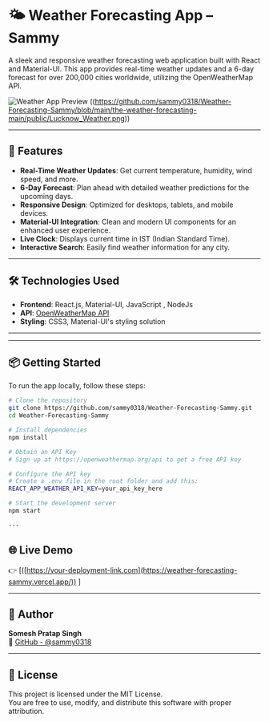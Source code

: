 # 🌤️ Weather Forecasting App – Sammy

A sleek and responsive weather forecasting web application built with React and Material-UI. This app provides real-time weather updates and a 6-day forecast for over 200,000 cities worldwide, utilizing the OpenWeatherMap API.

![Weather App Preview]((https://github.com/sammy0318/Weather-Forecasting-Sammy/blob/main/the-weather-forecasting-main/public/Preview.png))
((https://github.com/sammy0318/Weather-Forecasting-Sammy/blob/main/the-weather-forecasting-main/public/Lucknow_Weather.png))

---

## 🚀 Features

- **Real-Time Weather Updates**: Get current temperature, humidity, wind speed, and more.
- **6-Day Forecast**: Plan ahead with detailed weather predictions for the upcoming days.
- **Responsive Design**: Optimized for desktops, tablets, and mobile devices.
- **Material-UI Integration**: Clean and modern UI components for an enhanced user experience.
- **Live Clock**: Displays current time in IST (Indian Standard Time).
- **Interactive Search**: Easily find weather information for any city.

---

## 🛠️ Technologies Used

- **Frontend**: React.js, Material-UI, JavaScript , NodeJs
- **API**: [OpenWeatherMap API](https://openweathermap.org/api)
- **Styling**: CSS3, Material-UI's styling solution

---


---

## 📦 Getting Started

To run the app locally, follow these steps:

```bash
# Clone the repository
git clone https://github.com/sammy0318/Weather-Forecasting-Sammy.git
cd Weather-Forecasting-Sammy

# Install dependencies
npm install

# Obtain an API Key
# Sign up at https://openweathermap.org/api to get a free API key

# Configure the API key
# Create a .env file in the root folder and add this:
REACT_APP_WEATHER_API_KEY=your_api_key_here

# Start the development server
npm start

---

```

## 🌐 Live Demo

👉 [([https://your-deployment-link.com](https://weather-forecasting-sammy.vercel.app/)) ]  

---

## 👤 Author

**Somesh Pratap Singh**  
🔗 [GitHub - @sammy0318](https://github.com/sammy0318)

---

## 📄 License

This project is licensed under the MIT License.  
You are free to use, modify, and distribute this software with proper attribution.




